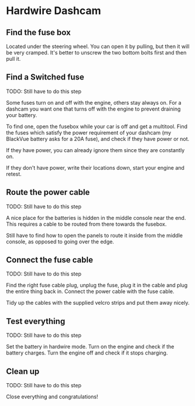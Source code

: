 # Hardwire Dashcam

## Find the fuse box

Located under the steering wheel. You can open it by pulling, but then it will be very cramped. It's better to unscrew the two bottom bolts first and then pull it.

## Find a Switched fuse

TODO: Still have to do this step

Some fuses turn on and off with the engine, others stay always on. For a dashcam you want one that turns off with the engine to prevent draining your battery.

To find one, open the fusebox while your car is off and get a multitool. Find the fuses which satisfy the power requirement of your dashcam (my BlackVue battery asks for a 20A fuse), and check if they have power or not.

If they have power, you can already ignore them since they are constantly on.

If they don't have power, write their locations down, start your engine and retest.

## Route the power cable

TODO: Still have to do this step

A nice place for the batteries is hidden in the middle console near the end. This requires a cable to be routed from there towards the fusebox.

Still have to find how to open the panels to route it inside from the middle console, as opposed to going over the edge.

## Connect the fuse cable

TODO: Still have to do this step

Find the right fuse cable plug, unplug the fuse, plug it in the cable and plug the entire thing back in. Connect the power cable with the fuse cable.

Tidy up the cables with the supplied velcro strips and put them away nicely.

## Test everything

TODO: Still have to do this step

Set the battery in hardwire mode. Turn on the engine and check if the battery charges. Turn the engine off and check if it stops charging.

## Clean up

TODO: Still have to do this step

Close everything and congratulations!